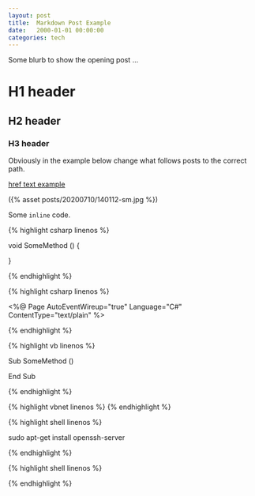 ```yaml
---
layout: post
title:  Markdown Post Example
date:   2000-01-01 00:00:00
categories: tech
---
```


Some blurb to show the opening post ...

H1 header
=========

H2 header
---------

### H3 header

Obviously in the example below change what follows posts to the correct path.

[href text example](/path/to/page.html)

({% asset posts/20200710/140112-sm.jpg %})

Some ```inline``` code.

{% highlight csharp linenos %}

void SomeMethod ()
{

}

{% endhighlight %}

{% highlight csharp linenos %}

<%@ Page AutoEventWireup="true" Language="C#" ContentType="text/plain" %>

<script runat="server">

  void Page_Load(object sender, EventArgs e)
  {
    this.Response.Write("Hello World!");
  }

</script>

{% endhighlight %}

{% highlight vb linenos %}

Sub SomeMethod ()

End Sub

{% endhighlight %}

{% highlight vbnet linenos %}
{% endhighlight %}

{% highlight shell linenos %}

sudo apt-get install openssh-server

{% endhighlight %}

{% highlight shell linenos %}

{% endhighlight %}
